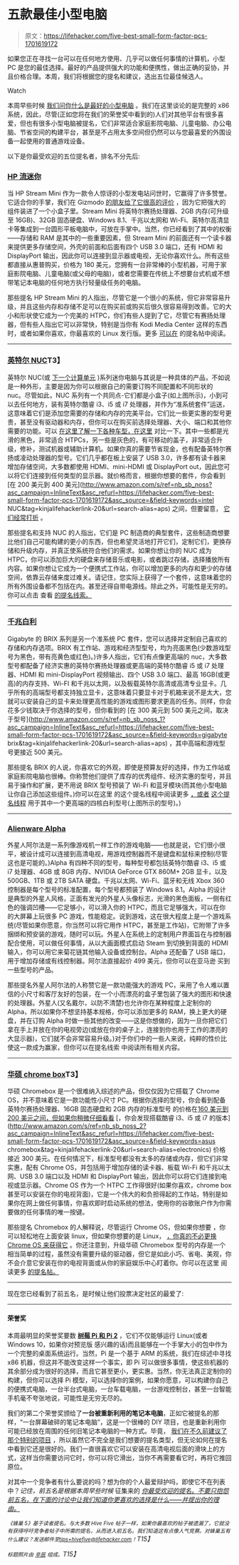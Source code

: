 # 五款最佳小型电脑

> 原文：<https://lifehacker.com/five-best-small-form-factor-pcs-1701619172>

如果您正在寻找一台可以在任何地方使用、几乎可以做任何事情的计算机，小型 PC 是您的最佳选择。最好的产品提供强大的功能和便携性，做出正确的妥协，并且价格合理。本周，我们将根据您的提名和建议，选出五位最佳候选人。

Watch

本周早些时候 [我们问你什么是最好的小型电脑](https://lifehacker.com/whats-the-best-small-form-factor-pc-1701069975) 。我们在这里谈论的是完整的 x86 系统，因此，尽管(正如您将在我们的荣誉奖中看到的)人们对其他平台有很多喜爱，但也有很多小型电脑被提名，它们非常适合家庭影院电脑、儿童电脑、办公电脑、节省空间的构建平台，甚至是不占用太多空间但仍然可以与您最喜爱的外围设备一起使用的普通游戏设备。

以下是你最受欢迎的五位提名者，排名不分先后:

### [HP 流迷你](http://store.hp.com/webapp/wcs/stores/servlet/us/en/pdp/desktops/hp-stream-mini-desktop---200-010-p-k5g59aa-aba--1)

当 HP Stream Mini 作为一款令人惊讶的小型发电站问世时，它赢得了许多赞誉。它适合你的手掌，我们在 Gizmodo [的朋友给了它很高的评价](https://gizmodo.com/hp-stream-mini-review-a-deceptively-capable-tiny-deskt-1692158242) ，因为它把强大的组件装进了一个小盒子里。Stream Mini 将英特尔赛扬处理器、2GB 内存(可升级至 16GB)、32GB 固态硬盘、Windows 8.1、千兆以太网和 Wi-Fi、英特尔高清显卡等集成到一台圆形平板电脑中，可放在手掌中。当然，你已经看到了其中的权衡——存储和 RAM 是其中的一些重要因素，但 Stream Mini 的前面还有一个读卡器来提供更多存储空间，外壳的前面和后面有四个 USB 3.0 端口，还有 HDMI 和 DisplayPort 输出，因此你可以连接到显示器或电视，无论你喜欢什么。所有这些都直接从惠普购买，价格为 180 美元，您拥有一台非常棒的小型机器，可用于家庭影院电脑、儿童电脑(或父母的电脑)，或者您需要在传统上不想要台式机或不想带笔记本电脑的任何地方执行轻量级任务的电脑。

那些提名 HP Stream Mini 的人指出，尽管它是一个很小的系统，但它非常容易升级，并且这些内存和存储不足可以在购买前或购买后很久很容易得到改善。它的大小和形状使它成为一个完美的 HTPC，你们有些人提到了它，尽管它有赛扬处理器，但有些人指出它可以非常快，特别是当你有 Kodi Media Center 这样的东西时，或者如果你喜欢，你最喜欢的 Linux 发行版。更多 [可以在](http://lifehacker.com/http-i-kinja-img-com-gawker-media-image-upload-s-sdof-1701183198) 的提名帖中阅读。

* * *

### [英特尔 NUC](http://www.intel.com/content/www/us/en/nuc/overview.html)T3】

英特尔 NUC(或 [下一个计算单元](http://en.wikipedia.org/wiki/Next_Unit_of_Computing) )系列迷你电脑与其说是一种具体的产品，不如说是一种外形，主要是因为你可以根据自己的需要订购不同配置和不同形状的 nuc。尽管如此，NUC 系列有一个共同点-它们都是小盒子(如上图所示)，小到可以去任何地方，装有英特尔酷睿 i3、i5 或 i7 处理器，并作为“准系统套件”运送，这意味着它们是添加您需要的存储和内存的完美平台。它们比一些更实惠的型号更贵，甚至没有驱动器和内存，但你可以在购买前选择处理器、大小、端口和其他你需要的功能。可以 [在这里](http://www.intel.com/content/www/us/en/nuc/products-overview.html)[了解一下各种车型，在这里](http://www.intel.com/content/www/us/en/nuc/nuc-comparison.html) 对比一下。其中一些都是光滑的黑色，非常适合 HTPCs，另一些是灰色的，有可移动的盖子，非常适合升级，修补，测试机器或辅助计算机。如果你真的需要节省现金，也有配备英特尔赛扬或凌动处理器的型号。它们几乎都在板上安装了 USB 3.0，许多都有读卡器来增加存储空间，大多数都使用 HDMI、mini-HDMI 或 DisplayPort out，因此您可以将它们连接到任何类型的显示器。就价格而言，根据你想要的套件，你会看到 [在 200 美元到 400 美元](http://www.amazon.com/s/ref=nb_sb_noss?asc_campaign=InlineText&asc_refurl=https://lifehacker.com/five-best-small-form-factor-pcs-1701619172&asc_source=&field-keywords=intel NUC&tag=kinjalifehackerlink-20&url=search-alias=aps) 之间，但要留意， [它们经常打折](https://lifehacker.com/intels-awesome-nuc-pc-starter-kits-are-on-sale-today-1564239492) 。

那些提名和支持 NUC 的人指出，它们是 PC 制造商的典型套件，这些制造商想要比他们自己可能构建的更小的东西，但也希望灵活地打开它们，定制它们，更换存储和升级内存，并真正使系统符合他们的需求。如果你想让你的 NUC 成为 HTPC，你可以添加巨大的硬盘来存储音乐或电影，或者跳过存储，选择播放所有内容。如果你想让它成为一个便携式工作站，你可以增加更多的内存和更少的存储空间，依靠云存储来度过难关。请记住，您实际上获得了一个套件，这意味着您的所有外围设备都不包括在内。甚至还得自带电源线。除此之外，可能性是无穷的。你可以点击 查看 [的提名线索。](http://lifehacker.com/vote-intel-nuc-why-intel-s-nuc-series-of-mini-pcs-are-1701071353)

* * *

### [千兆白利](http://www.gigabyte.us/products/list.aspx?s=47&ck=104)

Gigabyte 的 BRIX 系列是另一个准系统 PC 套件，您可以选择并定制自己喜欢的存储和内存选项。BRIX 有工作站、游戏和经济型型号，均为亮面黑色(少数游戏型号为黑色，带有亮黄色或红色)。)许多人指出，它们有点像更高端的 nuc，大多数型号都配备了经济实惠的英特尔赛扬处理器或更高端的英特尔酷睿 i5 或 i7 处理器、HDMI 和 mini-DisplayPort 视频输出、四个 USB 3.0 端口、最高 16GB(或更高)的内存支持、Wi-FI 和千兆以太网，以及板载英特尔高清或高清专业显卡。几乎所有的高端型号都支持独立显卡，这意味着只要显卡对于机箱来说不是太大，您就可以安装自己的显卡来处理更高性能的游戏或图形要求更高的任务。同样，你会花多少钱取决于你选择的型号，但你看到的 [在 300 美元到 500 美元之间，取决于型号](http://www.amazon.com/s/ref=nb_sb_noss_1?asc_campaign=InlineText&asc_refurl=https://lifehacker.com/five-best-small-form-factor-pcs-1701619172&asc_source=&field-keywords=gigabyte brix&tag=kinjalifehackerlink-20&url=search-alias=aps) ，其中高端和游戏型号更接近 500 美元。

那些提名 BRIX 的人说，你喜欢它的外观，即使是预算友好的选择，作为工作站或家庭影院电脑也很棒。你称赞他们提供了库存的优秀组件、经济实惠的型号，并且易于操作和扩展，更不用说 BRIX 型号预装了 Wi-Fi 和蓝牙模块(而其他小型电脑让你自己添加这些组件。)你可以在这里 的这个提名线程中阅读更多 [，或者](http://lifehacker.com/i-love-the-gigabyte-brix-powerful-enough-for-almost-e-1701188282) [这个提名线程](http://lifehacker.com/vote-gigabyte-brix-pro-i5-why-most-of-the-sff-pcs-i-1701355719) 用于其中一个更高端的四核白利型号(上图所示的型号)。)

* * *

### [Alienware Alpha](http://www.alienware.com/landings/alpha/)

外星人阿尔法是一系列像游戏机一样工作的游戏电脑——也就是说，它们很小很平，被设计成可以连接到高清电视，用游戏控制器而不是键盘和鼠标来控制(尽管这也是可能的。)Alpha 有四种不同的型号，每种型号都包括英特尔酷睿 i3、i5 或 i7 处理器、4GB 或 8GB 内存、NVIDIA GeForce GTX 860M+ 2GB 显卡，以及 500GB、1TB 或 2TB SATA 硬盘。千兆以太网、Wi-Fi、蓝牙和无线 Xbox 360 控制器是每个型号的标准配置，每个型号都预装了 Windows 8.1。Alpha 的设计是典型的外星人风格，正面有发光的外星人头像标志，光滑的黑色面板，一侧有红色的强调凹槽——它足够小，可以滑入你的 HTPC，而且它足够强大，可以在你的大屏幕上玩很多 PC 游戏，性能稳定。说到游戏，这在很大程度上是一个游戏系统(尽管如果你愿意，你当然可以将它用作 HTPC，甚至是工作站)，它附带了许多捆绑和预安装的游戏，随时可以玩。外星人在系统上的定制用户界面旨在与控制器配合使用，可以做任何事情，从以大画面模式启动 Steam 到切换到背面的 HDMI 输入，你可以用它来菊花链其他输入设备或控制台。Alpha 还配备了 USB 端口，用于增加存储或有线控制器。阿尔法直接起价 499 美元，但你可以在亚马逊 买到一些型号的产品。

那些提名外星人阿尔法的人称赞它是一款功能强大的游戏 PC，采用了令人难以置信的小尺寸和客厅友好的包装，在一个小而漂亮的盒子里包装了强大的图形和快速的处理器。外星人(又名戴尔，以防不清楚)也允许你在某种程度上定制你的 Alpha，所以如果你不想坚持基本规格，你可以添加更多的 RAM，换上更大的硬盘，并在订购 Alpha 时做一些其他的改变——这是你想做的，因为一旦你把它们拿在手上并放在你的电视旁边(或放在你的桌子上，连接到你也用于工作的漂亮的大显示器)，它们就不会非常容易升级。)对于你们中的一些人来说，纯粹的性价比使这一款成为赢家，但你可以在提名线索 中阅读所有相关内容。

* * *

### [华硕 chrome box](http://promos.asus.com/us/chrome-os/chromebox/)T3】

华硕 Chromebox 是一个很难纳入综述的产品，但仅仅因为它搭载了 Chrome OS，并不意味着它是一款功能性小尺寸 PC。根据你选择的型号，你会看到配备英特尔赛扬处理器、16GB 固态硬盘和 2GB 内存的标准型号 的价格在[160 美元到 200 美元之间，但如果你稍微仔细看看](http://www.amazon.com/dp/B00IT1WJZQ?asc_campaign=InlineText&asc_refurl=https://lifehacker.com/five-best-small-form-factor-pcs-1701619172&asc_source=&tag=kinjalifehackerlink-20) [，你会发现搭载酷睿 i3、i5 或 i7 的版本](http://www.amazon.com/s/ref=nb_sb_noss_2?asc_campaign=InlineText&asc_refurl=https://lifehacker.com/five-best-small-form-factor-pcs-1701619172&asc_source=&field-keywords=asus chromebox&tag=kinjalifehackerlink-20&url=search-alias=electronics) 价格接近 300 美元。在任何情况下，标准型号都没有太多的存储或内存，但它们非常实惠，配有 Chrome OS，并包括用于增加存储的读卡器、板载 Wi-Fi 和千兆以太网、USB 3.0 端口以及 HDMI 和 DisplayPort 输出，因此你可以将它们连接到电视或显示器。Chrome OS 作为一个 HTPC 工作得很好(如果你喜欢，chrome box 甚至可以安装在你的电视背面)，它是一个伟大的和负担得起的工作站，特别是如果你在网上做任何事情，你喜欢即时启动系统的想法，使用你的谷歌账户作为你需要做的任何事情的唯一按键。

那些提名 Chromebox 的人解释说，尽管运行 Chrome OS，但如果你想要 ，你可以轻松地在上面安装 linux，但如果你想要的是 Linux， [，你真的不必更换 Chrome OS 来获得它](http://lifehacker.com/chromebooks-can-now-run-linux-in-its-own-window-1676479669) 。你还注意到，升级华硕 Chromebox 型号的内存是一个相当简单的过程，虽然没有需要升级的驱动器，但它是如此小巧、省电、美观，你不会介意它安装在你的电视背面或从你的家庭娱乐中心盯着你。你可以在这里 阅读更多 [的提名帖。](http://lifehacker.com/vote-asus-chromebox-why-if-you-are-a-chrome-os-conver-1701189862)

* * *

现在您已经看到了前五名，是时候让他们投票决定社区的最爱了:

* * *

#### 荣誉奖

本周最明显的荣誉奖要数 [**树莓 Pi 和 Pi 2**](https://www.raspberrypi.org/) ，它们不仅能够运行 Linux(或者 Windows 10，如果你对预览版 感兴趣的话)而且能够在一个手掌大小的包中作为一个完整的桌面系统运行。当然，Pi 是一个基于 ARM 的系统，我们在综述中寻找 x86 机器，但这并不能改变这样一个事实，即 Pi 可以做很多事情，使这些机器的其余部分成为很好的选择，而且它甚至更小，更实惠。当然，你无法真正定制你的构建，但你可以选择 Pi 模型，可以选择你的案例，如果你愿意，可以构建你自己的便携式电脑，一台半台式电脑，一台车载电脑，一台游戏控制台，甚至一台智能手机毫不夸张地说，可能性是无穷无尽的。

我们的第二个荣誉奖颁给了**一台被重新利用的笔记本电脑**，正如它被提名的那样，“一台屏幕破碎的笔记本电脑”，这是一个很棒的 DIY 项目，也是重新利用你可能已经放在周围的任何旧笔记本电脑的一种方式。毕竟， [我们在不久前建议了那个特别的项目](https://lifehacker.com/turn-your-old-laptop-into-a-diy-hideaway-media-center-f-1518501852) ，所以虽然它不完全是我们想要的提名类型，但无论如何在提名中看到它还是很好的。我们一直很喜欢它可以安装在高清电视后面的滑块上的方式，这样当你需要访问它时，你可以将它滑出，当你不再需要看它时，再将它推回原位。

对其中一个竞争者有什么要说的吗？想为你的个人最爱辩护吗，即使它不在列表中？*记住，前五名是根据本周早些时候* 征集来的 [*你最受欢迎的提名。不要只抱怨前五名，在下面的讨论中让我们知道你更喜欢的选择是什么——并提出你的理由。*](https://lifehacker.com/whats-the-best-small-form-factor-pc-1701069975)

*<small>《蜂巢 5》基于读者提名。与大多数 Hive Five 帖子一样，如果你最喜欢的帖子被遗漏了，它就没有获得呼吁竞争者帖子中所需的提名，从而进入前五名。我们知道这有点像人气竞赛。对蜂巢五有什么建议？发送邮件至</small>*[*<small>tips+hivefive@lifehacker.com</small>*](mailto:tips+hivefive@lifehacker.com)*<small>！</small>T15】*

*<small>标题照片由</small>* [*<small>辛辰</small>*](https://www.flickr.com/photos/linsinchen/14241153072/) *<small>组成。</small>T15】*